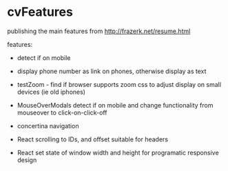 # cvFeatures
publishing the main features from http://frazerk.net/resume.html


features:

* detect if on mobile
* display phone number as link on phones, otherwise display as text
* testZoom - find if browser supports zoom css to adjust display on small devices (ie old iphones)
* MouseOverModals detect if on mobile and change functionality from mouseover to click-on-click-off

* concertina navigation
* React scrolling to IDs, and offset suitable for headers

* React set state of window width and height for programatic responsive design

